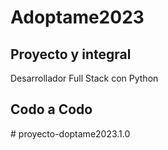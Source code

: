 ﻿# Adoptame2023
## Proyecto y integral 
Desarrollador Full Stack con Python
## Codo a Codo
#   p r o y e c t o - d o p t a m e 2 0 2 3 . 1 . 0  
 
